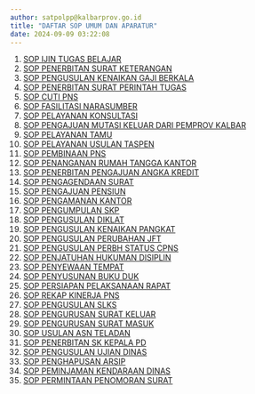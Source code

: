 ```yaml
---
author: satpolpp@kalbarprov.go.id
title: "DAFTAR SOP UMUM DAN APARATUR"
date: 2024-09-09 03:22:08
---
```

<ol>
<li><a href="/file/KS0DIdpIviDiu6gF1lOa.pdf">SOP IJIN TUGAS BELAJAR</a></li>
<li><a href="/file/KS0DIdpIviDiu6gF1lOa.pdf">SOP PENERBITAN SURAT KETERANGAN</a></li>
<li><a href="/file/KS0DIdpIviDiu6gF1lOa.pdf">SOP PENGUSULAN KENAIKAN GAJI BERKALA</a></li>
<li><a href="/file/KS0DIdpIviDiu6gF1lOa.pdf">SOP PENERBITAN SURAT PERINTAH TUGAS</a></li>
<li><a href="/file/KS0DIdpIviDiu6gF1lOa.pdf">SOP CUTI PNS</a></li>
<li><a href="/file/KS0DIdpIviDiu6gF1lOa.pdf">SOP FASILITASI NARASUMBER</a></li>
<li><a href="/file/KS0DIdpIviDiu6gF1lOa.pdf">SOP PELAYANAN KONSULTASI</a></li>
<li><a href="/file/KS0DIdpIviDiu6gF1lOa.pdf">SOP PENGAJUAN MUTASI KELUAR DARI PEMPROV KALBAR</a></li>
<li><a href="/file/KS0DIdpIviDiu6gF1lOa.pdf">SOP PELAYANAN TAMU</a></li>
<li><a href="/file/KS0DIdpIviDiu6gF1lOa.pdf">SOP PELAYANAN USULAN TASPEN</a></li>
<li><a href="/file/KS0DIdpIviDiu6gF1lOa.pdf">SOP PEMBINAAN PNS</a></li>
<li><a href="/file/KS0DIdpIviDiu6gF1lOa.pdf">SOP PENANGANAN RUMAH TANGGA KANTOR</a></li>
<li><a href="/file/Wqs2aPmZ37GXg1euzp4P.pdf" title="SOP sekretariat 13-18 Umpar_rotated.pdf">SOP PENERBITAN PENGAJUAN ANGKA KREDIT</a></li>
<li><a href="/file/Wqs2aPmZ37GXg1euzp4P.pdf">SOP PENGAGENDAAN SURAT</a></li>
<li><a href="/file/Wqs2aPmZ37GXg1euzp4P.pdf">SOP PENGAJUAN PENSIUN</a></li>
<li><a href="/file/Wqs2aPmZ37GXg1euzp4P.pdf">SOP PENGAMANAN KANTOR</a></li>
<li><a href="/file/Wqs2aPmZ37GXg1euzp4P.pdf">SOP PENGUMPULAN SKP</a></li>
<li><a href="/file/Wqs2aPmZ37GXg1euzp4P.pdf">SOP PENGUSULAN DIKLAT</a></li>
<li><a href="/file/IAMQPH6Q2NBLxI8yHIE8.pdf" title="SOP sekretariat 19-24 Umpar_rotated.pdf">SOP PENGUSULAN KENAIKAN PANGKAT</a></li>
<li><a href="/file/IAMQPH6Q2NBLxI8yHIE8.pdf" title="SOP sekretariat 19-24 Umpar_rotated_rotated.pdf">SOP PENGUSULAN PERUBAHAN JFT</a></li>
<li><a href="/file/IAMQPH6Q2NBLxI8yHIE8.pdf">SOP PENGUSULAN PERBH STATUS CPNS</a></li>
<li><a href="/file/IAMQPH6Q2NBLxI8yHIE8.pdf">SOP PENJATUHAN HUKUMAN DISIPLIN</a></li>
<li><a href="/file/IAMQPH6Q2NBLxI8yHIE8.pdf">SOP PENYEWAAN TEMPAT</a></li>
<li><a href="/file/IAMQPH6Q2NBLxI8yHIE8.pdf">SOP PENYUSUNAN BUKU DUK</a></li>
<li><a href="/file/pkP489jxvwlvvzhzi7Sj.pdf" title="SOP sekretariat 25-29 Umpar_rotated.pdf">SOP PERSIAPAN PELAKSANAAN RAPAT</a></li>
<li><a href="/file/pkP489jxvwlvvzhzi7Sj.pdf">SOP REKAP KINERJA PNS</a></li>
<li><a href="/file/pkP489jxvwlvvzhzi7Sj.pdf">SOP PENGUSULAN SLKS</a></li>
<li><a href="/file/pkP489jxvwlvvzhzi7Sj.pdf">SOP PENGURUSAN SURAT KELUAR</a></li>
<li><a href="/file/pkP489jxvwlvvzhzi7Sj.pdf">SOP PENGURUSAN SURAT MASUK</a></li>
<li><a href="/file/8QK17qhT43IawazRcn0m.pdf" title="SOP sekretariat 30-35 Umpar_rotated.pdf">SOP USULAN ASN TELADAN</a></li>
<li><a href="/file/8QK17qhT43IawazRcn0m.pdf">SOP PENERBITAN SK KEPALA PD</a></li>
<li><a href="/file/8QK17qhT43IawazRcn0m.pdf">SOP PENGUSULAN UJIAN DINAS</a></li>
<li><a href="/file/8QK17qhT43IawazRcn0m.pdf">SOP PENGHAPUSAN ARSIP</a></li>
<li><a href="/file/8QK17qhT43IawazRcn0m.pdf">SOP PEMINJAMAN KENDARAAN DINAS</a></li>
<li><a href="/file/8QK17qhT43IawazRcn0m.pdf">SOP PERMINTAAN PENOMORAN SURAT</a></li>
</ol>
